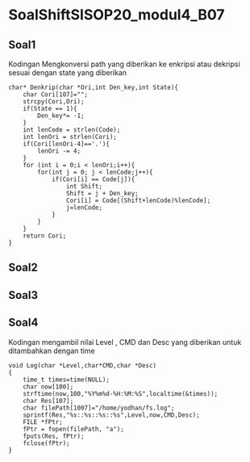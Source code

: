 # SoalShiftSISOP20_modul4_B07
## Soal1
Kodingan Mengkonversi path yang diberikan ke enkripsi atau dekripsi sesuai dengan state yang diberikan
```
char* Denkrip(char *Ori,int Den_key,int State){
    char Cori[107]="";
    strcpy(Cori,Ori);
    if(State == 1){
        Den_key*= -1;
    }
    int lenCode = strlen(Code);
    int lenOri = strlen(Cori);
    if(Cori[lenOri-4]=='.'){
        lenOri -= 4;
    }
    for (int i = 0;i < lenOri;i++){
        for(int j = 0; j < lenCode;j++){
            if(Cori[i] == Code[j]){
                int Shift;
                Shift = j + Den_key;
                Cori[i] = Code[(Shift+lenCode)%lenCode];
                j=lenCode;
            }
        }
    }
    return Cori;
}
```
## Soal2
## Soal3
## Soal4
Kodingan mengambil nilai Level , CMD dan Desc yang diberikan untuk ditambahkan dengan time
```
void Log(char *Level,char*CMD,char *Desc)
{
    time_t times=time(NULL);
    char now[100];
	strftime(now,100,"%Y%m%d-%H:%M:%S",localtime(&times));
    char Res[107];
    char filePath[1007]="/home/yodhan/fs.log";
    sprintf(Res,"%s::%s::%s::%s",Level,now,CMD,Desc);
    FILE *fPtr;
    fPtr = fopen(filePath, "a");
    fputs(Res, fPtr);
    fclose(fPtr);
}
```
